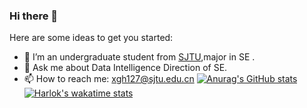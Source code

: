 ### Hi there 👋


Here are some ideas to get you started:
- 🌱 I’m an undergraduate student from [SJTU](http://en.sjtu.edu.cn/),major in SE  .
- 💬 Ask me about Data Intelligence Direction of SE.
- 📫 How to reach me: xgh127@sjtu.edu.cn
[![Anurag's GitHub stats](https://github-readme-stats.vercel.app/api?username=xgh127)](https://github.com/anuraghazra/github-readme-stats)
[![Harlok's wakatime stats](https://github-readme-stats.vercel.app/api/wakatime?username=xgh127)](https://github.com/anuraghazra/github-readme-stats)